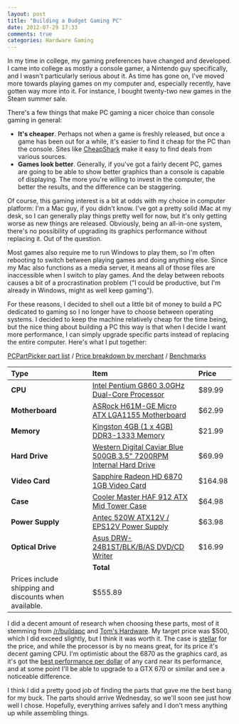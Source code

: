 ```yaml
---
layout: post
title: "Building a Budget Gaming PC"
date: 2012-07-29 17:33
comments: true
categories: Hardware Gaming
---
```


In my time in college, my gaming preferences have changed and developed. I came into college as mostly a console gamer, a Nintendo guy specifically, and I wasn't particularly serious about it. As time has gone on, I've moved more towards playing games on my computer and, especially recently, have gotten way more into it. For instance, I bought twenty-two new games in the Steam summer sale.

<!--more-->

There's a few things that make PC gaming a nicer choice than console gaming in general:

* **It's cheaper**. Perhaps not when a game is freshly released, but once a game has been out for a while, it's easier to find it cheap for the PC than the console. Sites like [CheapShark][] make it easy to find deals from various sources.
* **Games look better**. Generally, if you've got a fairly decent PC, games are going to be able to show better graphics than a console is capable of displaying. The more you're willing to invest in the computer, the better the results, and the difference can be staggering.

[cheapshark]: http://cheapshark.com/

Of course, this gaming interest is a bit at odds with my choice in computer platform: I'm a Mac guy, if you didn't know. I've got a pretty solid iMac at my desk, so I can generally play things pretty well for now, but it's only getting worse as new things are released. Obviously, being an all-in-one system, there's no possibility of upgrading its graphics performance without replacing it. Out of the question.

Most games also require me to run Windows to play them, so I'm often rebooting to switch between playing games and doing anything else. Since my Mac also functions as a media server, it means all of those files are inaccessible when I switch to play games. And the delay between reboots causes a bit of a procrastination problem ("I could be productive, but I'm already in Windows, might as well keep gaming").

For these reasons, I decided to shell out a little bit of money to build a PC dedicated to gaming so I no longer have to choose between operating systems. I decided to keep the machine relatively cheap for the time being, but the nice thing about building a PC this way is that when I decide I want more performance, I can simply upgrade specific parts instead of replacing the entire computer. Here's what I put together:

[PCPartPicker part list](http://pcpartpicker.com/p/dmzr) / [Price breakdown by merchant](http://pcpartpicker.com/p/dmzr/by_merchant/) / [Benchmarks](http://pcpartpicker.com/p/dmzr/benchmarks/)

**Type**|**Item**|**Price**
:----|:----|:----
**CPU** | [Intel Pentium G860 3.0GHz Dual-Core Processor](http://pcpartpicker.com/part/intel-cpu-bx80623g860) | $89.99
**Motherboard** | [ASRock H61M-GE Micro ATX  LGA1155 Motherboard](http://pcpartpicker.com/part/asrock-motherboard-h61mge) | $62.99
**Memory** | [Kingston 4GB (1 x 4GB) DDR3-1333 Memory](http://pcpartpicker.com/part/kingston-memory-kvr1333d3n94g) | $21.99
**Hard Drive** | [Western Digital Caviar Blue 500GB 3.5" 7200RPM Internal Hard Drive](http://pcpartpicker.com/part/western-digital-internal-hard-drive-wd5000aakx) | $69.99
**Video Card** | [Sapphire Radeon HD 6870 1GB Video Card](http://pcpartpicker.com/part/sapphire-video-card-1003143l) | $164.98
**Case** | [Cooler Master HAF 912 ATX Mid Tower Case](http://pcpartpicker.com/part/cooler-master-case-rc912kkn1) | $64.98
**Power Supply** | [Antec 520W ATX12V / EPS12V Power Supply](http://pcpartpicker.com/part/antec-power-supply-neoeco520c) | $63.98
**Optical Drive** | [Asus DRW-24B1ST/BLK/B/AS DVD/CD Writer](http://pcpartpicker.com/part/asus-optical-drive-drw24b1stblkbas) | $16.99
 | | **Total**
 | Prices include shipping and discounts when available. | $555.89

I did a decent amount of research when choosing these parts, most of it stemming from [/r/buildapc][bapc] and [Tom's Hardware][th]. My target price was $500, which I did exceed slightly, but I think it was worth it. The case is [stellar][case] for the price, and while the processor is by no means great, for its price it's decent gaming CPU. I'm optimistic about the 6870 as the graphics card, as it's got the [best performance per dollar][pp] of any card near its performance, and at some point I'll be able to upgrade to a GTX 670 or similar and see a noticeable difference.

I think I did a pretty good job of finding the parts that gave me the best bang for my buck. The parts should arrive Wednesday, so we'll soon see just how well I chose. Hopefully, everything arrives safely and I don't mess anything up while assembling things.

[bapc]: http://reddit.com/r/buildapc
[th]: http://tomshardware.com/
[case]: http://www.youtube.com/watch?v=rv7mFfWhERY
[pp]: http://www.videocardbenchmark.net/high_end_gpus.html#value